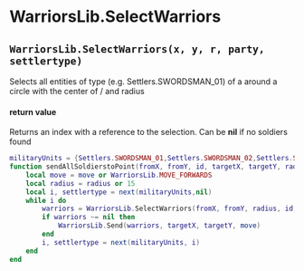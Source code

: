 # WarriorsLib.SelectWarriors

## `WarriorsLib.SelectWarriors(x, y, r, party, settlertype)`

Selects all entities of type (e.g. Settlers.SWORDSMAN\_01) of a around a circle with the center of / and radius

#### return value

Returns an index with a reference to the selection. Can be **nil** if no soldiers found

```lua
militaryUnits = {Settlers.SWORDSMAN_01,Settlers.SWORDSMAN_02,Settlers.SWORDSMAN_03,Settlers.BOWMAN_01,Settlers.BOWMAN_02,Settlers.BOWMAN_03,Settlers.AXEWARRIOR_01,Settlers.AXEWARRIOR_02,Settlers.AXEWARRIOR_03,Settlers.BLOWGUNWARRIOR_01,Settlers.BLOWGUNWARRIOR_02,Settlers.BLOWGUNWARRIOR_03,Settlers.BACKPACKCATAPULTIST_01,Settlers.BACKPACKCATAPULTIST_02,Settlers.BACKPACKCATAPULTIST_03,Settlers.MEDIC_01,Settlers.MEDIC_02,Settlers.MEDIC_03,Settlers.SQUADLEADER}
function sendAllSoldierstoPoint(fromX, fromY, id, targetX, targetY, radius, move)
	local move = move or WarriorsLib.MOVE_FORWARDS
	local radius = radius or 15
	local i, settlertype = next(militaryUnits,nil)
	while i do
		warriors = WarriorsLib.SelectWarriors(fromX, fromY, radius, id, settlertype)
		if warriors ~= nil then
			WarriorsLib.Send(warriors, targetX, targetY, move)
		end
		i, settlertype = next(militaryUnits, i)
	end
end
```
